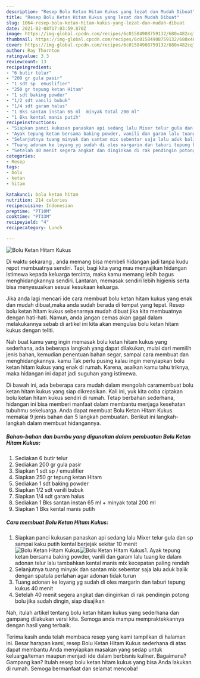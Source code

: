 ```yaml
---
description: "Resep Bolu Ketan Hitam Kukus yang lezat dan Mudah Dibuat"
title: "Resep Bolu Ketan Hitam Kukus yang lezat dan Mudah Dibuat"
slug: 1064-resep-bolu-ketan-hitam-kukus-yang-lezat-dan-mudah-dibuat
date: 2021-02-08T17:03:59.870Z
image: https://img-global.cpcdn.com/recipes/6c01584908759132/680x482cq70/bolu-ketan-hitam-kukus-foto-resep-utama.jpg
thumbnail: https://img-global.cpcdn.com/recipes/6c01584908759132/680x482cq70/bolu-ketan-hitam-kukus-foto-resep-utama.jpg
cover: https://img-global.cpcdn.com/recipes/6c01584908759132/680x482cq70/bolu-ketan-hitam-kukus-foto-resep-utama.jpg
author: Ray Thornton
ratingvalue: 3.3
reviewcount: 13
recipeingredient:
- "6 butir telur"
- "200 gr gula pasir"
- "1 sdt sp  emuslifier"
- "250 gr tepung ketan Hitam"
- "1 sdt baking powder"
- "1/2 sdt vanili bubuk"
- "1/4 sdt garam halus"
- "1 Bks santan instan 65 ml  minyak total 200 ml"
- "1 Bks kental manis putih"
recipeinstructions:
- "Siapkan panci kukusan panaskan api sedang lalu Mixer telur gula dan sp sampai kaku putih kental berjejak sekitar 10 menit"
- "Ayak tepung ketan bersama baking powder, vanili dan garam lalu tuang ke dalam adonan telur lalu tambahkan kental manis mix kecepatan paling rendah"
- "Selanjutnya tuang minyak dan santan mix sebentar saja lalu aduk balik dengan spatula perlahan agar adonan tidak turun"
- "Tuang adonan ke loyang yg sudah di oles margarin dan taburi tepung kukus 40 menit"
- "Setelah 40 menit segera angkat dan dinginkan di rak pendingin potong bolu jika sudah dingin, siap disajikan"
categories:
- Resep
tags:
- bolu
- ketan
- hitam

katakunci: bolu ketan hitam 
nutrition: 214 calories
recipecuisine: Indonesian
preptime: "PT10M"
cooktime: "PT33M"
recipeyield: "4"
recipecategory: Lunch

---
```



![Bolu Ketan Hitam Kukus](https://img-global.cpcdn.com/recipes/6c01584908759132/680x482cq70/bolu-ketan-hitam-kukus-foto-resep-utama.jpg)

Di waktu  sekarang , anda memang bisa membeli hidangan jadi tanpa kudu repot membuatnya sendiri. Tapi, bagi kita yang mau menyajikan hidangan istimewa kepada keluarga tercinta, maka kamu memang lebih bagus menghidangkannya sendiri. Lantaran, memasak sendiri lebih higienis serta bisa menyesuaikan sesuai kesukaan keluarga.

Jika anda lagi mencari ide cara membuat bolu ketan hitam kukus yang enak dan mudah dibuat,maka anda sudah berada di tempat yang tepat. Resep bolu ketan hitam kukus  sebenarnya mudah dibuat jika kita membuatnya dengan hati-hati. Namun, anda jangan cemas akan gagal dalam melakukannya 
sebab di artikel ini kita akan mengulas bolu ketan hitam kukus dengan teliti.  



Nah buat kamu yang ingin memasak bolu ketan hitam kukus yang sederhana, ada beberapa langkah yang dapat dilakukan, mulai dari memilih jenis bahan, kemudian penentuan bahan segar, sampai cara membuat dan menghidangkannya. kamu Tak perlu pusing kalau ingin menyiapkan bolu ketan hitam kukus yang enak di rumah. Karena, asalkan kamu  tahu triknya, maka hidangan ini dapat jadi suguhan yang istimewa.

Di bawah ini, ada beberapa cara mudah dalam mengolah caramembuat bolu ketan hitam kukus yang siap dikreasikan. Kali ini, yuk kita coba ciptakan bolu ketan hitam kukus sendiri di rumah. Tetap berbahan sederhana, hidangan ini bisa memberi manfaat dalam membantu menjaga kesehatan tubuhmu sekeluarga. Anda dapat membuat Bolu Ketan Hitam Kukus memakai 9 jenis bahan dan 5 langkah pembuatan. Berikut ini langkah-langkah dalam membuat hidangannya.

<!--inarticleads1-->

##### Bahan-bahan dan bumbu yang digunakan dalam pembuatan Bolu Ketan Hitam Kukus:

1. Sediakan 6 butir telur
1. Sediakan 200 gr gula pasir
1. Siapkan 1 sdt sp / emuslifier
1. Siapkan 250 gr tepung ketan Hitam
1. Sediakan 1 sdt baking powder
1. Siapkan 1/2 sdt vanili bubuk
1. Siapkan 1/4 sdt garam halus
1. Sediakan 1 Bks santan instan 65 ml + minyak total 200 ml
1. Siapkan 1 Bks kental manis putih




<!--inarticleads2-->

##### Cara membuat Bolu Ketan Hitam Kukus:

1. Siapkan panci kukusan panaskan api sedang lalu Mixer telur gula dan sp sampai kaku putih kental berjejak sekitar 10 menit
<img src="https://img-global.cpcdn.com/steps/ae4a1c3cc4a37d2e/160x128cq70/bolu-ketan-hitam-kukus-langkah-memasak-1-foto.jpg" alt="Bolu Ketan Hitam Kukus"><img src="https://img-global.cpcdn.com/steps/aa4c133d8132355c/160x128cq70/bolu-ketan-hitam-kukus-langkah-memasak-1-foto.jpg" alt="Bolu Ketan Hitam Kukus">1. Ayak tepung ketan bersama baking powder, vanili dan garam lalu tuang ke dalam adonan telur lalu tambahkan kental manis mix kecepatan paling rendah
1. Selanjutnya tuang minyak dan santan mix sebentar saja lalu aduk balik dengan spatula perlahan agar adonan tidak turun
1. Tuang adonan ke loyang yg sudah di oles margarin dan taburi tepung kukus 40 menit
1. Setelah 40 menit segera angkat dan dinginkan di rak pendingin potong bolu jika sudah dingin, siap disajikan




Nah, itulah artikel tentang  bolu ketan hitam kukus  yang sederhana dan gampang dilakukan versi kita. Semoga anda mampu mempraktekkannya dengan hasil yang terbaik. 

Terima kasih anda telah membaca resep yang kami tampilkan di halaman ini. Besar harapan kami, resep  Bolu Ketan Hitam Kukus sederhana di atas dapat membantu Anda menyiapkan masakan yang sedap untuk keluarga/teman maupun menjadi ide dalam berbisnis kuliner. Bagaimana? Gampang kan? Itulah resep bolu ketan hitam kukus yang bisa Anda lakukan di rumah. Semoga bermanfaat dan selamat mencoba!

